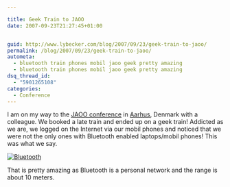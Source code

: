 ```yaml
---

title: Geek Train to JAOO
date: 2007-09-23T21:27:45+01:00


guid: http://www.lybecker.com/blog/2007/09/23/geek-train-to-jaoo/
permalink: /blog/2007/09/23/geek-train-to-jaoo/
autometa:
  - bluetooth train phones mobil jaoo geek pretty amazing
  - bluetooth train phones mobil jaoo geek pretty amazing
dsq_thread_id:
  - "5901265108"
categories:
  - Conference
---
```

I am on my way to the [JAOO conference](http://www.jaoo.dk "JAOO conference 2007") in [Aarhus](http://www.aarhus.dk "Aarhus city information"), Denmark with a colleague. We booked a late train and ended up on a geek train!
Addicted as we are, we logged on the Internet via our mobil phones and noticed that we were not the only ones with Bluetooth enabled laptops/mobil phones!
This was what we say.

[![Bluetooth](http://www.lybecker.com/blog/wp-content/geektrain.jpg)](http://www.lybecker.com/blog/wp-content/geektrain.jpg "Bluetooth")

That is pretty amazing as Bluetooth is a personal network and the range is about 10 meters.
